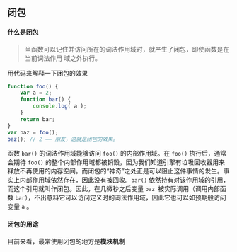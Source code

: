## 闭包

#### 什么是闭包

> 当函数可以记住并访问所在的词法作用域时，就产生了闭包，即使函数是在当前词法作用
> 域之外执行。

用代码来解释一下闭包的效果

```javascript
function foo() {
    var a = 2;
    function bar() {
        console.log( a );
    }
    return bar;
}
var baz = foo();
baz(); // 2 —— 朋友，这就是闭包的效果。
```

函数 `bar()` 的词法作用域能够访问 `foo()` 的内部作用域。在 `foo()` 执行后，通常会期待 `foo()` 的整个内部作用域都被销毁，因为我们知道引擎有垃圾回收器用来释放不再使用的内存空间。而闭包的“神奇”之处正是可以阻止这件事情的发生。事实上内部作用域依然存在，因此没有被回收。`bar()` 依然持有对该作用域的引用，而这个引用就叫作闭包。因此，在几微秒之后变量 `baz `被实际调用（调用内部函数 `bar`），不出意料它可以访问定义时的词法作用域，因此它也可以如预期般访问变量 `a` 。

#### 闭包的用途

目前来看，最常使用闭包的地方是**模块机制**

